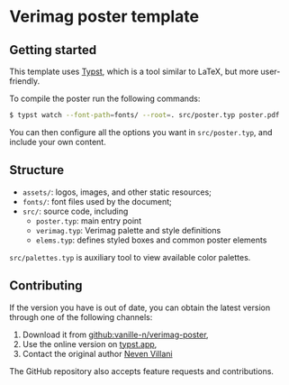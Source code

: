 # Verimag poster template

## Getting started

This template uses [Typst](https://typst.app/), which is a tool similar to LaTeX,
but more user-friendly.

To compile the poster run the following commands:
```sh
$ typst watch --font-path=fonts/ --root=. src/poster.typ poster.pdf
```

You can then configure all the options you want in `src/poster.typ`,
and include your own content.

## Structure

- `assets/`: logos, images, and other static resources;
- `fonts/`: font files used by the document;
- `src/`: source code, including
  - `poster.typ`: main entry point
  - `verimag.typ`: Verimag palette and style definitions
  - `elems.typ`: defines styled boxes and common poster elements

`src/palettes.typ` is auxiliary tool to view available color palettes.

## Contributing

If the version you have is out of date, you can obtain the latest version
through one of the following channels:
1. Download it from [github:vanille-n/verimag-poster](https://github.com/Vanille-N/verimag-poster),
2. Use the online version on [typst.app](https://typst.app/project/rZQdVx5NTTeBiLuCcmBT8z),
3. Contact the original author [Neven Villani](mailto:neven.villani@crans.org)

The GitHub repository also accepts feature requests and contributions.
